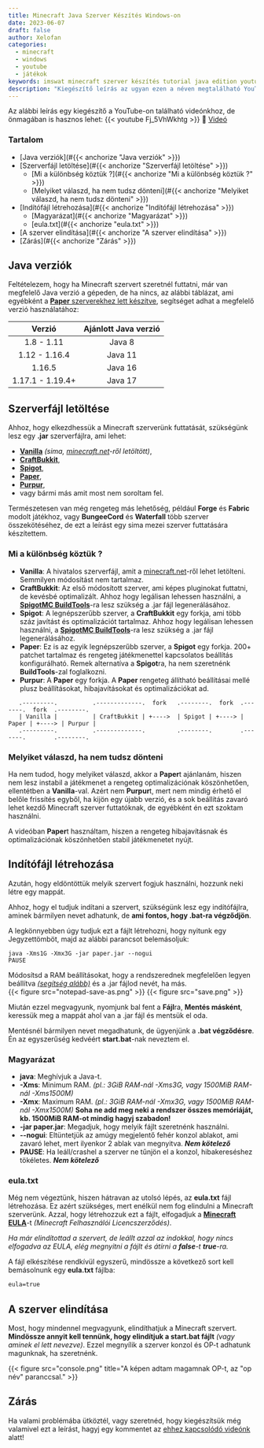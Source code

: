 ```yaml
---
title: Minecraft Java Szerver Készítés Windows-on
date: 2023-06-07
draft: false
author: Xelofan
categories:
  - minecraft
  - windows
  - youtube
  - játékok
keywords: imswat minecraft szerver készítés tutorial java edition youtube videó gyorsan röviden tömören gamer
description: "Kiegészítő leírás az ugyan ezen a néven megtalálható YouTube videónkhoz."
---
```


Az alábbi leírás egy kiegészítő a YouTube-on található videónkhoz, de önmagában is hasznos lehet:
{{< youtube Fj_5VhWkhtg >}}
🎥 [Videó](https://imst.hu/Nrnka)

### Tartalom
- [Java verziók](#{{< anchorize "Java verziók" >}})
- [Szerverfájl letöltése](#{{< anchorize "Szerverfájl letöltése" >}})
  - [Mi a különbség köztük ?](#{{< anchorize "Mi a különbség köztük ?" >}})
  - [Melyiket válaszd, ha nem tudsz dönteni](#{{< anchorize "Melyiket válaszd, ha nem tudsz dönteni" >}})
- [Indítófájl létrehozása](#{{< anchorize "Indítófájl létrehozása" >}})
  - [Magyarázat](#{{< anchorize "Magyarázat" >}})
  - [eula.txt](#{{< anchorize "eula.txt" >}})
- [A szerver elindítása](#{{< anchorize "A szerver elindítása" >}})
- [Zárás](#{{< anchorize "Zárás" >}})


## Java verziók
Feltételezem, hogy ha Minecraft szervert szeretnél futtatni, már van megfelelő Java verzió a gépeden, de ha nincs, az alábbi táblázat, ami egyébként a [**Paper** szerverekhez lett készítve](https://docs.papermc.io/paper/getting-started), segítséget adhat a megfelelő verzió használatához:

| Verzió | Ajánlott Java verzió |
| :---: | :---: |
| 1.8 - 1.11  | Java 8 |
| 1.12 - 1.16.4  | Java 11 |
| 1.16.5 | Java 16 |
| 1.17.1 - 1.19.4+  | Java 17 |

## Szerverfájl letöltése
Ahhoz, hogy elkezdhessük a Minecraft szerverünk futtatását, szükségünk lesz egy **.jar** szerverfájlra, ami lehet:
- [**Vanilla**](https://www.minecraft.net/en-us/download/server) *(sima, [minecraft.net](https://www.minecraft.net/en-us/download/server)-ről letöltött)*,
- [**CraftBukkit**](https://www.spigotmc.org/wiki/buildtools/),
- [**Spigot**](https://www.spigotmc.org/wiki/buildtools/),
- [**Paper**](https://papermc.io/downloads/paper),
- [**Purpur**](https://purpurmc.org/),
- vagy bármi más amit most nem soroltam fel.

Természetesen van még rengeteg más lehetőség, például **Forge** és **Fabric** modolt játékhoz, vagy **BungeeCord** és **Waterfall** több szerver összekötéséhez, de ezt a leírást egy sima mezei szerver futtatására készítettem.

### Mi a különbség köztük ?

- **Vanilla**: A hivatalos szerverfájl, amit a [minecraft.net](https://www.minecraft.net/en-us/download/server)-ről lehet letölteni. Semmilyen módosítást nem tartalmaz.
- **CraftBukkit**: Az első módosított szerver, ami képes pluginokat futtatni, de kevésbé optimalizált. Ahhoz hogy legálisan lehessen használni, a [**SpigotMC BuildTools**](https://www.spigotmc.org/wiki/buildtools/)-ra lesz szükség a .jar fájl legenerálásához.
- **Spigot**: A legnépszerűbb szerver, a **CraftBukkit** egy forkja, ami több száz javítást és optimalizációt tartalmaz. Ahhoz hogy legálisan lehessen használni, a [**SpigotMC BuildTools**](https://www.spigotmc.org/wiki/buildtools/)-ra lesz szükség a .jar fájl legenerálásához.
- **Paper**: Ez is az egyik legnépszerűbb szerver, a **Spigot** egy forkja. 200+ patchet tartalmaz és rengeteg játékmenettel kapcsolatos beállítás konfigurálható. Remek alternatíva a **Spigot**ra, ha nem szeretnénk **BuildTools**-zal foglalkozni.
- **Purpur**: A **Paper** egy forkja. A **Paper** rengeteg állítható beállításai mellé plusz beállításokat, hibajavításokat és optimalizációkat ad.

```goat
   .---------.          .-------------.  fork   .--------.  fork  .-------.  fork  .--------.
   | Vanilla |          | CraftBukkit | +---->  | Spigot | +----> | Paper | +----> | Purpur |
   .---------.          .-------------.         .--------.        .-------.        .--------.
```

### Melyiket válaszd, ha nem tudsz dönteni

Ha nem tudod, hogy melyiket válaszd, akkor a **Paper**t ajánlanám, hiszen nem lesz instabil a játékmenet a rengeteg optimalizációnak köszönhetően, ellentétben a **Vanilla**-val. Azért nem **Purpur**t, mert nem mindig érhető el belőle frissítés egyből, ha kijön egy újabb verzió, és a sok beállítás zavaró lehet kezdő Minecraft szerver futtatóknak, de egyébként én ezt szoktam használni.

A videóban **Paper**t használtam, hiszen a rengeteg hibajavításnak és optimalizációnak köszönhetően stabil játékmenetet nyújt.

## Indítófájl létrehozása
Azután, hogy eldöntöttük melyik szervert fogjuk használni, hozzunk neki létre egy mappát.

Ahhoz, hogy el tudjuk indítani a szervert, szükségünk lesz egy indítófájlra, aminek bármilyen nevet adhatunk, de **ami fontos, hogy .bat-ra végződjön**.

A legkönnyebben úgy tudjuk ezt a fájlt létrehozni, hogy nyitunk egy Jegyzettömböt, majd az alábbi parancsot belemásoljuk:

```batch
java -Xms1G -Xmx3G -jar paper.jar --nogui
PAUSE
```
Módosítsd a RAM beállításokat, hogy a rendszerednek megfelelően legyen beállítva [*(segítség alább)*](#magyarázat) és a .jar fájlod nevét, ha más.  
{{< figure src="notepad-save-as.png" >}}
{{< figure src="save.png" >}}

Miután ezzel megvagyunk, nyomjunk bal fent a **Fájl**ra, **Mentés másként**, keressük meg a mappát ahol van a .jar fájl és mentsük el oda.

Mentésnél bármilyen nevet megadhatunk, de ügyenjünk a **.bat végződésre**. Én az egyszerűség kedvéért **start.bat**-nak neveztem el.

### Magyarázat
- **java**: Meghívjuk a Java-t.
- **-Xms**: Minimum RAM. *(pl.: 3GiB RAM-nál -Xms3G, vagy 1500MiB RAM-nál -Xms1500M)*
- **-Xmx**: Maximum RAM. *(pl.: 3GiB RAM-nál -Xmx3G, vagy 1500MiB RAM-nál -Xmx1500M)* **Soha ne add meg neki a rendszer összes memóriáját, kb. 1500MiB RAM-ot mindig hagyj szabadon!**
- **-jar paper.jar**: Megadjuk, hogy melyik fájlt szeretnénk használni.
- **--nogui**: Eltüntetjük az amúgy megjelentő fehér konzol ablakot, ami zavaró lehet, mert ilyenkor 2 ablak van megnyitva. ***Nem kötelező***
- **PAUSE**: Ha leáll/crashel a szerver ne tűnjön el a konzol, hibakereséshez tökéletes. ***Nem kötelező***

### eula.txt
Még nem végeztünk, hiszen hátravan az utolsó lépés, az **eula.txt** fájl létrehozása. Ez azért szükséges, mert enélkül nem fog elindulni a Minecraft szerverünk. Azzal, hogy létrehozzuk ezt a fájlt, elfogadjuk a [**Minecraft EULA**](https://www.minecraft.net/en-us/eula)-t *(Minecraft Felhasználói Licencszerződés)*.

*Ha már elindítottad a szervert, de leállt azzal az indokkal, hogy nincs elfogadva az EULA, elég megnyitni a fájlt és átírni a **false**-t **true**-ra.*

A fájl elkészítése rendkívül egyszerű, mindössze a következő sort kell bemásolnunk egy **eula.txt** fájlba:
```txt
eula=true
```

## A szerver elindítása

Most, hogy mindennel megvagyunk, elindíthatjuk a Minecraft szervert. **Mindössze annyit kell tennünk, hogy elindítjuk a start.bat fájlt** *(vagy aminek el lett nevezve)*. Ezzel megnyílik a szerver konzol és OP-t adhatunk magunknak, ha szeretnénk.

{{< figure src="console.png" title="A képen adtam magamnak OP-t, az \"op név\" paranccsal." >}}

## Zárás
Ha valami problémába ütköztél, vagy szeretnéd, hogy kiegészítsük még valamivel ezt a leírást, hagyj egy kommentet az [ehhez kapcsolódó videónk](https://imst.hu/Nrnka) alatt!
